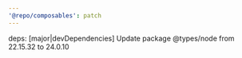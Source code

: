 ```yaml
---
'@repo/composables': patch
---
```


deps: [major|devDependencies] Update package @types/node from 22.15.32 to 24.0.10
